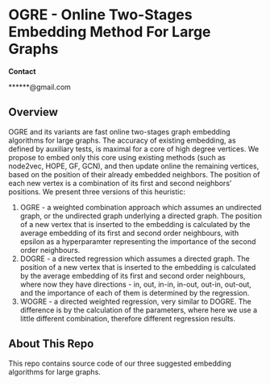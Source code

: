 # OGRE - Online Two-Stages Embedding Method For Large Graphs

**Contact**

******@gmail.com

## Overview
OGRE and its variants are fast online two-stages graph embedding algorithms for large graphs. The accuracy of existing embedding, as defined by auxiliary tests, is maximal for a core of high degree vertices. We propose to embed only this core using existing methods (such as node2vec, HOPE, GF, GCN), and then update online the remaining vertices, based on the position of their already embedded neighbors. The position of each new vertex is a combination of its first and second neighbors’ positions. We present three versions of this heuristic:

1. OGRE - a weighted combination approach which assumes an undirected graph, or the undirected graph underlying a directed graph. The position of a new vertex that is inserted to the embedding is calculated by the average embedding of its first and second order neighbours, with epsilon as a hyperparamter representing the importance of the second order neighbours.
2. DOGRE - a directed regression which assumes a directed graph. The position of a new vertex that is inserted to the embedding is calculated by the average embedding of its first and second order neighbours, where now they have directions - in, out, in-in, in-out, out-in, out-out, and the importance of each of them is determined by the regression.
3. WOGRE - a directed weighted regression, very similar to DOGRE. The difference is by the calculation of the parameters, where here we use a little different combination, therefore different regression results. 

## About This Repo
This repo contains source code of our three suggested embedding algorithms for large graphs.

